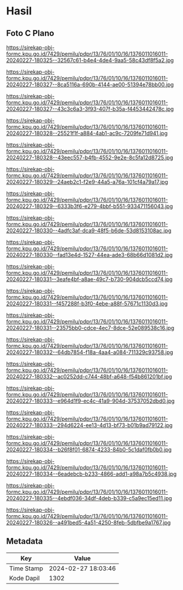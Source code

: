 # Hasil

## Foto C Plano

https://sirekap-obj-formc.kpu.go.id/7429/pemilu/pdpr/13/76/01/10/16/1376011016011-20240227-180325--32567c61-b4e4-4de4-9aa5-58c43df8f5a2.jpg

https://sirekap-obj-formc.kpu.go.id/7429/pemilu/pdpr/13/76/01/10/16/1376011016011-20240227-180327--8ca5116a-690b-4144-ae00-51394e78bb00.jpg

https://sirekap-obj-formc.kpu.go.id/7429/pemilu/pdpr/13/76/01/10/16/1376011016011-20240227-180327--43c3c6a3-3f93-407f-b35a-f4453442478c.jpg

https://sirekap-obj-formc.kpu.go.id/7429/pemilu/pdpr/13/76/01/10/16/1376011016011-20240227-180328--25521f1f-a884-4ab1-ac9c-7209fe71d941.jpg

https://sirekap-obj-formc.kpu.go.id/7429/pemilu/pdpr/13/76/01/10/16/1376011016011-20240227-180328--43eec557-b4fb-4552-9e2e-8c5fa12d8725.jpg

https://sirekap-obj-formc.kpu.go.id/7429/pemilu/pdpr/13/76/01/10/16/1376011016011-20240227-180329--24aeb2c1-f2e9-44a5-a76a-101cf4a79a17.jpg

https://sirekap-obj-formc.kpu.go.id/7429/pemilu/pdpr/13/76/01/10/16/1376011016011-20240227-180329--6333b3f6-e279-4bbf-b551-933471156043.jpg

https://sirekap-obj-formc.kpu.go.id/7429/pemilu/pdpr/13/76/01/10/16/1376011016011-20240227-180330--4adfc3af-dca9-48f5-b6de-53d8153108ac.jpg

https://sirekap-obj-formc.kpu.go.id/7429/pemilu/pdpr/13/76/01/10/16/1376011016011-20240227-180330--fad13e4d-1527-44ea-ade3-68b66d1081d2.jpg

https://sirekap-obj-formc.kpu.go.id/7429/pemilu/pdpr/13/76/01/10/16/1376011016011-20240227-180331--3eafe4bf-a8ae-49c7-b730-904dcb5ccd74.jpg

https://sirekap-obj-formc.kpu.go.id/7429/pemilu/pdpr/13/76/01/10/16/1376011016011-20240227-180331--f457288f-b3f0-4ebe-a88f-57671c1130d3.jpg

https://sirekap-obj-formc.kpu.go.id/7429/pemilu/pdpr/13/76/01/10/16/1376011016011-20240227-180331--23575bb0-cdce-4ec7-8dce-52e089538c16.jpg

https://sirekap-obj-formc.kpu.go.id/7429/pemilu/pdpr/13/76/01/10/16/1376011016011-20240227-180332--64db7854-f18a-4aa4-a084-711329c93758.jpg

https://sirekap-obj-formc.kpu.go.id/7429/pemilu/pdpr/13/76/01/10/16/1376011016011-20240227-180332--ac0252dd-c744-48bf-a648-f54b861201bf.jpg

https://sirekap-obj-formc.kpu.go.id/7429/pemilu/pdpr/13/76/01/10/16/1376011016011-20240227-180333--e964d1f9-ec4c-41a9-904d-37537052dbd0.jpg

https://sirekap-obj-formc.kpu.go.id/7429/pemilu/pdpr/13/76/01/10/16/1376011016011-20240227-180333--294d6224-ee13-4d13-bf73-b01b9ad79122.jpg

https://sirekap-obj-formc.kpu.go.id/7429/pemilu/pdpr/13/76/01/10/16/1376011016011-20240227-180334--b26f8f01-6874-4233-84b0-5c1daf0fb0b0.jpg

https://sirekap-obj-formc.kpu.go.id/7429/pemilu/pdpr/13/76/01/10/16/1376011016011-20240227-180334--6eadebcb-b233-4866-add1-a98a7b5c4938.jpg

https://sirekap-obj-formc.kpu.go.id/7429/pemilu/pdpr/13/76/01/10/16/1376011016011-20240227-180335--4ebdf036-34df-4deb-b339-c5a9ec15ed11.jpg

https://sirekap-obj-formc.kpu.go.id/7429/pemilu/pdpr/13/76/01/10/16/1376011016011-20240227-180326--a491bed5-4a51-4250-8feb-5dbfbe9a1767.jpg


## Metadata

| Key        | Value               |
| ---------- | ------------------- |
| Time Stamp | 2024-02-27 18:03:46 |
| Kode Dapil | 1302                |




